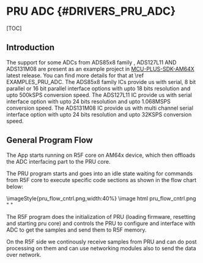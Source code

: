 # PRU ADC {#DRIVERS_PRU_ADC}

[TOC]

## Introduction

The support for some ADCs from ADS85x8 family , ADS127L11 AND ADS131M08 are present as an example project in [MCU-PLUS-SDK-AM64X](https://www.ti.com/tool/download/MCU-PLUS-SDK-AM64X/) latest release. You can find more details for that at \ref EXAMPLES_PRU_ADC.
The ADS85x8 family ICs provide us with serial, 8 bit parallel or 16 bit parallel interface options with upto 18 bits resolution and upto 500kSPS conversion speed.
The ADS127L11 IC provide us with serial interface option with upto 24 bits resolution and upto 1.068MSPS conversion speed.
The ADS131M08 IC provide us with multi channel serial interface option with upto 24 bits resolution and upto 32KSPS conversion speed.

## General Program Flow

The App starts running on R5F core on AM64x device, which then offloads the ADC interfacing part to the PRU core.

The PRU program starts and goes into an idle state waiting for commands from R5F core to execute specific code sections as shown in the flow chart below:

  \imageStyle{pru_flow_cntrl.png,width:40%}
  \image html pru_flow_cntrl.png " "

The R5F program does the initialization of PRU (loading firmware, resetting and starting pru core) and controls the PRU to configure and interface with ADC to get the samples and send them to R5F memory.

On the R5F side we continously receive samples from PRU and can do post processing on them and can use networking modules also to send the data over network.